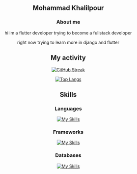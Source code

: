 <div align="center">

## Mohammad Khalilpour


### About me

hi im a flutter developer trying to become a fullstack developer 

right now trying to learn more in django and flutter

## My activity

[![GitHub Streak](https://streak-stats.demolab.com?user=mohammad-khalilpour&theme=one-dark-pro&hide_border=true)](https://git.io/streak-stats)


[![Top Langs](https://github-readme-stats.vercel.app/api/top-langs/?username=mohammad-khalilpour&layout=compact&theme=vision-friendly-dark)](https://github.com/anuraghazra/github-readme-stats)


## Skills


### Languages
[![My Skills](https://skillicons.dev/icons?i=c,cpp,dart,java,python&perline=10)](https://skillicons.dev)
### Frameworks
[![My Skills](https://skillicons.dev/icons?i=flutter,django&perline=10)](https://skillicons.dev)
### Databases
[![My Skills](https://skillicons.dev/icons?i=postgres&perline=10)](https://skillicons.dev)

</div>
